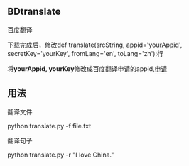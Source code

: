 ## BDtranslate

百度翻译

下载完成后，修改<red>def translate(srcString, appid='yourAppid', secretKey='yourKey', fromLang='en', toLang='zh'):</red>行

将<strong>yourAppid, yourKey</strong>修改成百度翻译申请的appid,[申请](http://api.fanyi.baidu.com/api/trans/product/apidoc)

## 用法

翻译文件

python translate.py -f file.txt

翻译句子

python translate.py -r "I love China."

